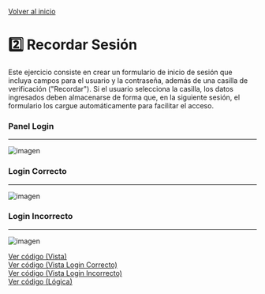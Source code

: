 [Volver al inicio](https://github.com/LoganNDE/Ejercicios-PHP/tree/main/4-Ejercicios/#readme)
# 2️⃣ Recordar Sesión

Este ejercicio consiste en crear un formulario de inicio de sesión que incluya campos para el usuario y la contraseña, además de una casilla de verificación ("Recordar"). Si el usuario selecciona la casilla, los datos ingresados deben almacenarse de forma que, en la siguiente sesión, el formulario los cargue automáticamente para facilitar el acceso.

### Panel Login
<hr>

![imagen](https://github.com/user-attachments/assets/deca7fb6-754c-47ec-831c-663bf71bace9)

### Login Correcto
<hr>

![imagen](https://github.com/user-attachments/assets/1e188d03-a8ae-4777-b9d9-27933c92566c)

### Login Incorrecto
<hr>

![imagen](https://github.com/user-attachments/assets/1a134212-207c-455e-b69a-0b3a04199f8f)




[Ver código (Vista)](https://github.com/LoganNDE/Ejercicios-PHP/blob/main/4-Ejercicios/recordar/index.php)<br>
[Ver código (Vista Login Correcto)](https://github.com/LoganNDE/Ejercicios-PHP/blob/main/4-Ejercicios/recordar/ok.php)<br>
[Ver código (Vista Login Incorrecto)](https://github.com/LoganNDE/Ejercicios-PHP/blob/main/4-Ejercicios/recordar/ko.php)<br>
[Ver código (Lógica)](https://github.com/LoganNDE/Ejercicios-PHP/blob/main/4-Ejercicios/recordar/login-check.php)

